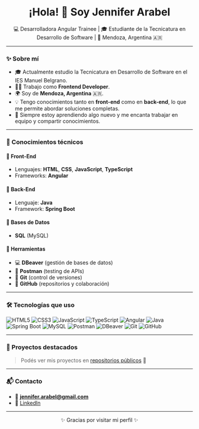 <h1 align="center">¡Hola! 👋 Soy Jennifer Arabel</h1>

<p align="center">
💻 Desarrolladora Angular Trainee | 🎓 Estudiante de la Tecnicatura en Desarrollo de Software | 📍 Mendoza, Argentina 🇦🇷 
</p>

---

### ✨ Sobre mí

- 🎓 Actualmente estudio la Tecnicatura en Desarrollo de Software en el IES Manuel Belgrano.
- 👩‍💻 Trabajo como **Frontend Developer**.
- 🌍 Soy de **Mendoza, Argentina** 🇦🇷.
- 💡 Tengo conocimientos tanto en **front-end** como en **back-end**, lo que me permite abordar soluciones completas.
- 🧠 Siempre estoy aprendiendo algo nuevo y me encanta trabajar en equipo y compartir conocimientos.

---

### 🧠 Conocimientos técnicos

#### 🔸 Front-End
- Lenguajes: **HTML**, **CSS**, **JavaScript**, **TypeScript**
- Frameworks: **Angular**
  
#### 🔸 Back-End
- Lenguaje: **Java**
- Framework: **Spring Boot**
  
#### 🔸 Bases de Datos
- **SQL** (MySQL)
  
#### 🔸 Herramientas
- 💻 **DBeaver** (gestión de bases de datos)
- 🔌 **Postman** (testing de APIs)
- 🌱 **Git** (control de versiones)
- 🐙 **GitHub** (repositorios y colaboración)

---

### 🛠️ Tecnologías que uso

![HTML5](https://img.shields.io/badge/-HTML5-E34F26?style=flat&logo=html5&logoColor=white)
![CSS3](https://img.shields.io/badge/-CSS3-1572B6?style=flat&logo=css3)
![JavaScript](https://img.shields.io/badge/-JavaScript-F7DF1E?style=flat&logo=javascript&logoColor=black)
![TypeScript](https://img.shields.io/badge/-TypeScript-3178C6?style=flat&logo=typescript)
![Angular](https://img.shields.io/badge/-Angular-DD0031?style=flat&logo=angular&logoColor=white)
![Java](https://img.shields.io/badge/-Java-007396?style=flat&logo=java&logoColor=white)
![Spring Boot](https://img.shields.io/badge/-SpringBoot-6DB33F?style=flat&logo=spring&logoColor=white)
![MySQL](https://img.shields.io/badge/-MySQL-4479A1?style=flat&logo=mysql&logoColor=white)
![Postman](https://img.shields.io/badge/-Postman-FF6C37?style=flat&logo=postman&logoColor=white)
![DBeaver](https://img.shields.io/badge/-DBeaver-372923?style=flat&logo=dbeaver&logoColor=white)
![Git](https://img.shields.io/badge/-Git-F05032?style=flat&logo=git)
![GitHub](https://img.shields.io/badge/-GitHub-181717?style=flat&logo=github)

---

### 📂 Proyectos destacados

> Podés ver mis proyectos en [repositorios públicos](https://github.com/JenniArabel?tab=repositories) 🚀 

---

### 📬 Contacto

- 📧 **jennifer.arabel@gmail.com**  
- 💼 [LinkedIn](https://www.linkedin.com/in/jenniferarabel/)  

---

<p align="center">✨ Gracias por visitar mi perfil ✨</p>
